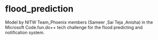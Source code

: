 # flood_prediction
Model by NITW Team_Phoenix members  (Sameer  ,Sai Teja  ,Anisha) in the Microsoft Code.fun.do++ tech challenge  for the flood predicting and notification system.
